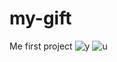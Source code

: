 # my-gift
Me first project
![y](https://github.com/user-attachments/assets/c048ad18-6edf-43d4-989d-e838fb6f491d)
![u](https://github.com/user-attachments/assets/7f4c3a2c-7785-4602-a7d4-a981e20b2a52)
